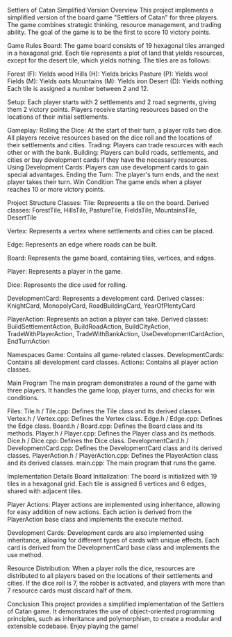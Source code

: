 Settlers of Catan Simplified Version
Overview
This project implements a simplified version of the board game "Settlers of Catan" for three players. The game combines strategic thinking, resource management, and trading ability. The goal of the game is to be the first to score 10 victory points.

Game Rules
Board:
The game board consists of 19 hexagonal tiles arranged in a hexagonal grid. Each tile represents a plot of land that yields resources, except for the desert tile, which yields nothing. The tiles are as follows:

Forest (F): Yields wood
Hills (H): Yields bricks
Pasture (P): Yields wool
Fields (M): Yields oats
Mountains (M): Yields iron
Desert (D): Yields nothing
Each tile is assigned a number between 2 and 12.

Setup:
Each player starts with 2 settlements and 2 road segments, giving them 2 victory points.
Players receive starting resources based on the locations of their initial settlements.

Gameplay:
Rolling the Dice: At the start of their turn, a player rolls two dice. All players receive resources based on the dice roll and the locations of their settlements and cities.
Trading: Players can trade resources with each other or with the bank.
Building: Players can build roads, settlements, and cities or buy development cards if they have the necessary resources.
Using Development Cards: Players can use development cards to gain special advantages.
Ending the Turn: The player's turn ends, and the next player takes their turn.
Win Condition
The game ends when a player reaches 10 or more victory points.

Project Structure
Classes:
Tile: Represents a tile on the board.
Derived classes: ForestTile, HillsTile, PastureTile, FieldsTile, MountainsTile, DesertTile

Vertex: Represents a vertex where settlements and cities can be placed.

Edge: Represents an edge where roads can be built.

Board: Represents the game board, containing tiles, vertices, and edges.

Player: Represents a player in the game.

Dice: Represents the dice used for rolling.

DevelopmentCard: Represents a development card.
Derived classes: KnightCard, MonopolyCard, RoadBuildingCard, YearOfPlentyCard

PlayerAction: Represents an action a player can take.
Derived classes: BuildSettlementAction, BuildRoadAction, BuildCityAction, TradeWithPlayerAction, TradeWithBankAction, UseDevelopmentCardAction, EndTurnAction

Namespaces
Game: Contains all game-related classes.
DevelopmentCards: Contains all development card classes.
Actions: Contains all player action classes.

Main Program
The main program demonstrates a round of the game with three players. It handles the game loop, player turns, and checks for win conditions.

Files:
Tile.h / Tile.cpp: Defines the Tile class and its derived classes.
Vertex.h / Vertex.cpp: Defines the Vertex class.
Edge.h / Edge.cpp: Defines the Edge class.
Board.h / Board.cpp: Defines the Board class and its methods.
Player.h / Player.cpp: Defines the Player class and its methods.
Dice.h / Dice.cpp: Defines the Dice class.
DevelopmentCard.h / DevelopmentCard.cpp: Defines the DevelopmentCard class and its derived classes.
PlayerAction.h / PlayerAction.cpp: Defines the PlayerAction class and its derived classes.
main.cpp: The main program that runs the game.

Implementation Details
Board Initialization:
The board is initialized with 19 tiles in a hexagonal grid. Each tile is assigned 6 vertices and 6 edges, shared with adjacent tiles.

Player Actions:
Player actions are implemented using inheritance, allowing for easy addition of new actions. Each action is derived from the PlayerAction base class and implements the execute method.

Development Cards:
Development cards are also implemented using inheritance, allowing for different types of cards with unique effects. Each card is derived from the DevelopmentCard base class and implements the use method.

Resource Distribution:
When a player rolls the dice, resources are distributed to all players based on the locations of their settlements and cities. If the dice roll is 7, the robber is activated, and players with more than 7 resource cards must discard half of them.

Conclusion
This project provides a simplified implementation of the Settlers of Catan game. It demonstrates the use of object-oriented programming principles, such as inheritance and polymorphism, to create a modular and extensible codebase. Enjoy playing the game!






